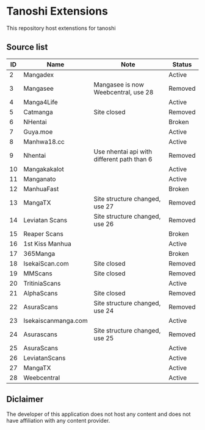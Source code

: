 # Tanoshi Extensions
This repository host extenstions for tanoshi

## Source list
| ID  | Name                | Note                                       | Status  |
|-----|---------------------|--------------------------------------------|---------|
| 2   | Mangadex            |                                            | Active  |
| 3   | Mangasee            | Mangasee is now Weebcentral, use 28        | Removed |
| 4   | Manga4Life          |                                            | Active  |
| 5   | Catmanga            | Site closed                                | Removed |
| 6   | NHentai             |                                            | Broken  |
| 7   | Guya.moe            |                                            | Active  |
| 8   | Manhwa18.cc         |                                            | Active  |
| 9   | Nhentai             | Use nhentai api with different path than 6 | Removed |
| 10  | Mangakakalot        |                                            | Active  |
| 11  | Manganato           |                                            | Active  |
| 12  | ManhuaFast          |                                            | Broken  |
| 13  | MangaTX             | Site structure changed, use 27             | Removed |
| 14  | Leviatan Scans      | Site structure changed, use 26             | Removed |
| 15  | Reaper Scans        |                                            | Broken  |
| 16  | 1st Kiss Manhua     |                                            | Active  |
| 17  | 365Manga            |                                            | Broken  |
| 18  | IsekaiScan.com      | Site closed                                | Removed |
| 19  | MMScans             | Site closed                                | Removed |
| 20  | TritiniaScans       |                                            | Active  |
| 21  | AlphaScans          | Site closed                                | Removed |
| 22  | AsuraScans          | Site structure changed, use 24             | Removed |
| 23  | Isekaiscanmanga.com |                                            | Active  |
| 24  | Asurascans          | Site structure changed, use 25             | Removed |
| 25  | AsuraScans          |                                            | Active  |
| 26  | LeviatanScans       |                                            | Active  |
| 27  | MangaTX             |                                            | Active  |
| 28  | Weebcentral         |                                            | Active  |

## Diclaimer
The developer of this application does not host any content and does not have affiliation with any content provider.
